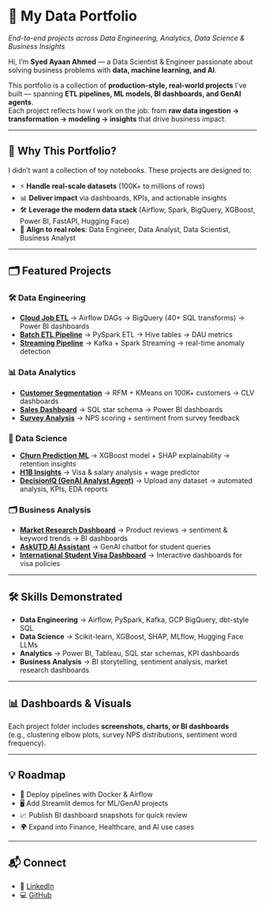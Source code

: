 # 🚀 My Data Portfolio  
*End-to-end projects across Data Engineering, Analytics, Data Science & Business Insights*  

Hi, I’m **Syed Ayaan Ahmed** — a Data Scientist & Engineer passionate about solving business problems with **data, machine learning, and AI**.  

This portfolio is a collection of **production-style, real-world projects** I’ve built — spanning **ETL pipelines, ML models, BI dashboards, and GenAI agents**.  
Each project reflects how I work on the job: from **raw data ingestion → transformation → modeling → insights** that drive business impact.  

---

## 📌 Why This Portfolio?  
I didn’t want a collection of toy notebooks. These projects are designed to:  
- ⚡ **Handle real-scale datasets** (100K+ to millions of rows)  
- 📊 **Deliver impact** via dashboards, KPIs, and actionable insights  
- 🛠 **Leverage the modern data stack** (Airflow, Spark, BigQuery, XGBoost, Power BI, FastAPI, Hugging Face)  
- 🎯 **Align to real roles**: Data Engineer, Data Analyst, Data Scientist, Business Analyst  

---

## 🗂 Featured Projects  

### 🛠 Data Engineering  
- **[Cloud Job ETL](./cloud-job-etl)** → Airflow DAGs → BigQuery (40+ SQL transforms) → Power BI dashboards  
- **[Batch ETL Pipeline](./batch-etl-pipeline)** → PySpark ETL → Hive tables → DAU metrics  
- **[Streaming Pipeline](./streaming-pipeline)** → Kafka + Spark Streaming → real-time anomaly detection  

### 📊 Data Analytics  
- **[Customer Segmentation](./customer-segmentation)** → RFM + KMeans on 100K+ customers → CLV dashboards  
- **[Sales Dashboard](./sales-dashboard)** → SQL star schema → Power BI dashboards  
- **[Survey Analysis](./survey-analysis)** → NPS scoring + sentiment from survey feedback  

### 🧠 Data Science  
- **[Churn Prediction ML](./churn-prediction-ml)** → XGBoost model + SHAP explainability → retention insights  
- **[H1B Insights](./h1b-insights)** → Visa & salary analysis + wage predictor  
- **[DecisionIQ (GenAI Analyst Agent)](./decisioniq)** → Upload any dataset → automated analysis, KPIs, EDA reports  

### 🗂 Business Analysis  
- **[Market Research Dashboard](./market-research-dashboard)** → Product reviews → sentiment & keyword trends → BI dashboards  
- **[AskUTD AI Assistant](./askutd-ai-assistant)** → GenAI chatbot for student queries  
- **[International Student Visa Dashboard](./international-student-visa-dashboard)** → Interactive dashboards for visa policies  

---

## 🛠️ Skills Demonstrated  
- **Data Engineering** → Airflow, PySpark, Kafka, GCP BigQuery, dbt-style SQL  
- **Data Science** → Scikit-learn, XGBoost, SHAP, MLflow, Hugging Face LLMs  
- **Analytics** → Power BI, Tableau, SQL star schemas, KPI dashboards  
- **Business Analysis** → BI storytelling, sentiment analysis, market research dashboards  

---

## 📊 Dashboards & Visuals  
Each project folder includes **screenshots, charts, or BI dashboards**  
(e.g., clustering elbow plots, survey NPS distributions, sentiment word frequency).  

---

## 💡 Roadmap  
- 🚀 Deploy pipelines with Docker & Airflow  
- 🖥 Add Streamlit demos for ML/GenAI projects  
- 📈 Publish BI dashboard snapshots for quick review  
- 🌍 Expand into Finance, Healthcare, and AI use cases  

---

## 📬 Connect  
- 🔗 [LinkedIn](https://linkedin.com/in/ayaan3)  
- 💻 [GitHub](https://github.com/ayaansd)  
